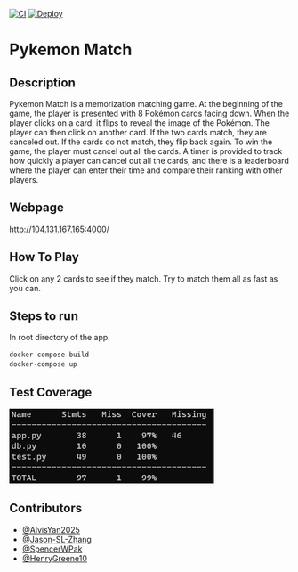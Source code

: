 [![CI](https://github.com/software-students-fall2023/5-final-project-happyholidays/actions/workflows/CI.yml/badge.svg?branch=main)](https://github.com/software-students-fall2023/5-final-project-happyholidays/actions/workflows/CI.yml)
[![Deploy](https://github.com/software-students-fall2023/5-final-project-happyholidays/actions/workflows/CD.yml/badge.svg)](https://github.com/software-students-fall2023/5-final-project-happyholidays/actions/workflows/CD.yml)
# Pykemon Match

## Description

Pykemon Match is a memorization matching game. At the beginning of the game, the player is presented with 8 Pokémon cards facing down. When the player clicks on a card, it flips to reveal the image of the Pokémon. The player can then click on another card. If the two cards match, they are canceled out. If the cards do not match, they flip back again. To win the game, the player must cancel out all the cards. A timer is provided to track how quickly a player can cancel out all the cards, and there is a leaderboard where the player can enter their time and compare their ranking with other players.

## Webpage
http://104.131.167.165:4000/

## How To Play
Click on any 2 cards to see if they match. Try to match them all as fast as you can.

## Steps to run
In root directory of the app.
```bash
docker-compose build
docker-compose up
```

## Test Coverage
![Local Image](coverage.png)

## Contributors

- [@AlvisYan2025](https://github.com/AlvisYan2025)
- [@Jason-SL-Zhang](https://github.com/Jason-SL-Zhang)
- [@SpencerWPak](https://github.com/SpencerWPak)
- [@HenryGreene10](https://github.com/HenryGreene10)
